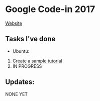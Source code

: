# Google Code-in 2017
[Website](https://codein.withgoogle.com)
## Tasks I've done
* Ubuntu:
1. [Create a sample tutorial](https://codein.withgoogle.com/dashboard/task-instances/6245101103742976/)
2. IN PROGRESS

## Updates:
NONE YET